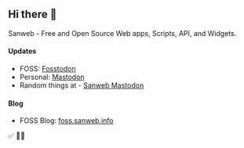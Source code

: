## Hi there 👋

Sanweb - Free and Open Source Web apps, Scripts, API, and Widgets.

#### Updates

- FOSS: <a rel="me" href="https://fosstodon.org/@santhosh">Fosstodon</a>
- Personal: <a rel="me" href="https://mastodon.social/@mskian">Mastodon</a>
- Random things at - <a rel="me" href="https://mastodon.social/@sanweb">Sanweb Mastodon</a>

#### Blog

- FOSS Blog: <a href="https://foss.sanweb.info">foss.sanweb.info</a>

✅ 🦄🥎
